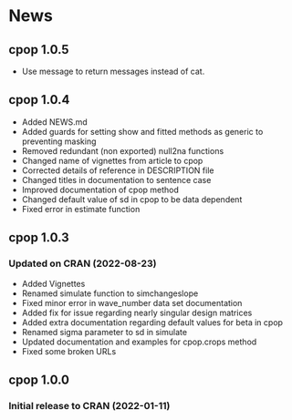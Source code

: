 #  **News**

## cpop 1.0.5

- Use message to return messages instead of cat.

## cpop 1.0.4

- Added NEWS.md
- Added guards for setting show and fitted methods as generic to preventing masking
- Removed redundant (non exported) null2na functions
- Changed name of vignettes from article to cpop
- Corrected details of reference in DESCRIPTION file
- Changed titles in documentation to sentence case
- Improved documentation of cpop method
- Changed default value of sd in cpop to be data dependent
- Fixed error in estimate function

##  cpop 1.0.3 

### Updated on CRAN (2022-08-23)

- Added Vignettes
- Renamed simulate function to simchangeslope
- Fixed minor error in wave_number data set documentation
- Added fix for issue regarding nearly singular design matrices
- Added extra documentation regarding default values for beta in cpop
- Renamed sigma parameter to sd in simulate 
- Updated documentation and examples for cpop.crops method
- Fixed some broken URLs


##  cpop 1.0.0 

### Initial release to CRAN  (2022-01-11)
